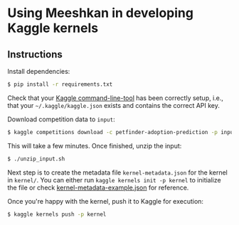 # Using Meeshkan in developing Kaggle kernels

## Instructions

Install dependencies:
```bash
$ pip install -r requirements.txt
```

Check that your [Kaggle command-line-tool](https://github.com/Kaggle/kaggle-api) has been correctly setup,
i.e., that your `~/.kaggle/kaggle.json` exists and contains the correct API key.

Download competition data to `input`:

```bash
$ kaggle competitions download -c petfinder-adoption-prediction -p input
```

This will take a few minutes. Once finished, unzip the input:

```bash
$ ./unzip_input.sh
```

Next step is to create the metadata file `kernel-metadata.json` for the kernel
in `kernel/`. You can either run `kaggle kernels init -p kernel` to initialize the
file or check [kernel-metadata-example.json](./kernel/kernel-metadata-example.json)
for reference.

Once you're happy with the kernel, push it to Kaggle for execution:
```bash
$ kaggle kernels push -p kernel
```
